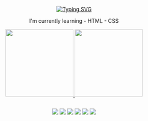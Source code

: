 <div align="center">
  
[![Typing SVG](https://readme-typing-svg.herokuapp.com?font=Instrument+Serif&size=30&pause=1000&color=000000&center=true&width=435&lines=I'm+Rafael+Malaquias)](https://git.io/typing-svg)
  
  
 I'm currently learning - HTML - CSS
 </div>
 
 <div align="center">
  <a href="https://github.com/RafaeL-Malaquias">
  <img height="180em" src="https://github-readme-stats.vercel.app/api?username=RafaeL-Malaquias&show_icons=true&theme=tokyonight&include_all_commits=true&count_private=true"/>
  <img height="180em" src="https://github-readme-stats.vercel.app/api/top-langs/?username=RafaeL-Malaquias&layout=compact&langs_count=7&theme=tokyonight"/>
</div>

<div align="center">
 <img src"https://github-readme-activity-graph.cyclic.app/graph?username=RafaeL-Malaquias&bg_color=000000&color=a1a1a1&line=0091ff&point=ff00d0&area"/>
</div>
  
  ##
  
  <div align="center">
  <a href="#" target="_blank"><img src="https://img.shields.io/badge/YouTube-FF0000?style=for-the-badge&logo=youtube&logoColor=white" target="_blank"></a>
  <a href="https://www.instagram.com/rafaelmalaquias98)" target="_blank"><img src="https://img.shields.io/badge/-Instagram-%23E4405F?style=for-the-badge&logo=instagram&logoColor=white" target="_blank"></a>
 	<a href="#" target="_blank"><img src="https://img.shields.io/badge/Twitch-9146FF?style=for-the-badge&logo=twitch&logoColor=white" target="_blank"></a>
 <a href="#" target="_blank"><img src="https://img.shields.io/badge/Discord-7289DA?style=for-the-badge&logo=discord&logoColor=white" target="_blank"></a> 
  <a href="#"><img src="https://img.shields.io/badge/-Gmail-%23333?style=for-the-badge&logo=gmail&logoColor=white" target="_blank"></a>
  <a href="https://www.linkedin.com/in/rafael-malaquias-0a0854217/" target="_blank"><img src="https://img.shields.io/badge/-LinkedIn-%230077B5?style=for-the-badge&logo=linkedin&logoColor=white" target="_blank"></a> 
  
</div>  
